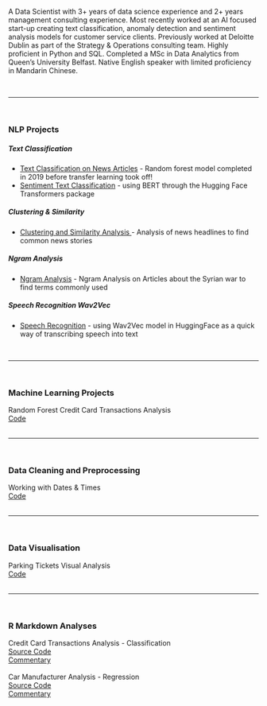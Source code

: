 <p>A Data Scientist with 3+ years of data science experience and 2+ years management consulting experience. Most recently worked at an AI focused start-up creating text classification, anomaly detection and sentiment analysis models for customer service clients. Previously worked at Deloitte Dublin as part of the Strategy & Operations consulting team. Highly proficient in Python and SQL. Completed a MSc in Data Analytics from Queen’s University Belfast. Native English speaker with limited proficiency in Mandarin Chinese.</p>
<br/>
<hr>
<br/>
<h3>NLP Projects</h3>
<h5>Text Classification</h5>
<ul>
<li><p1><a href="https://github.com/atowey01/NLP-Projects/blob/master/text_classification_news_articles.ipynb">Text Classification on News Articles</a> - Random forest model completed in 2019 before transfer learning took off!</p1></li>
<li><p1><a href="https://github.com/atowey01/NLP-Projects/blob/master/sentiment_text_classification_imdb.ipynb">Sentiment Text Classification</a> - using BERT through the Hugging Face Transformers package</p1></li>
</ul>
<h5>Clustering & Similarity</h5>
<ul>
<li><p1><a href="https://github.com/atowey01/NLP-Projects/blob/master/clustering_and_similarity_news_headlines.ipynb">Clustering and Similarity Analysis </a> - Analysis of news headlines to find common news stories</p1></li>
</ul>
<h5>Ngram Analysis</h5>
<ul>
<li><p1><a href="https://github.com/atowey01/NLP-Projects/blob/master/ngram_analysis_syrian_war_articles.ipynb">Ngram Analysis</a> - Ngram Analysis on Articles about the Syrian war to find terms commonly used</p1></li>
</ul>
<h5>Speech Recognition Wav2Vec</h5>
<ul>
<li><p1><a href="https://github.com/atowey01/NLP-Projects/blob/master/speech_recognition_wav2vec.ipynb">Speech Recognition</a> - using Wav2Vec model in HuggingFace as a quick way of transcribing speech into text</p1></li>
</ul>
<br/>
<hr>
<br/>
<h3>Machine Learning Projects</h3>
<p1>Random Forest Credit Card Transactions Analysis<br/>
<a href="https://github.com/atowey01/Machine-Learning-Projects/blob/master/random_forest_credit_card_transactions_analysis.ipynb">Code</a><br/>
<br/>
<hr>
<br/>
<h3>Data Cleaning and Preprocessing</h3>
<p1>Working with Dates & Times<br/>
<a href="https://github.com/atowey01/Data-Cleaning-and-Preprocessing/blob/master/working_with_dates_and_times.ipynb">Code</a><br/>
<br/>
<hr>
<br/>
<h3>Data Visualisation</h3>
<p1>Parking Tickets Visual Analysis<br/>
<a href="https://github.com/atowey01/Data-Visualisation/blob/master/parking_tickets_analysis_using_plots.ipynb">Code</a><br/>
<br/>
<hr>
<br/>
<h3>R Markdown Analyses</h3>
<p1>Credit Card Transactions Analysis - Classification<br/>
<a href="https://github.com/atowey01/R-Data-Science-Projects/blob/master/Credit_Card_Transactions_Analysis.Rmd">Source Code</a><br/>
<a href="http://rpubs.com/atowey01/CreditCardTransactionsAnalysis">Commentary</a></p1><br/>
<br/>
<p1>Car Manufacturer Analysis - Regression<br/>
<a href="https://github.com/atowey01/R-Data-Science-Projects/blob/master/Car_Manufacturer_Analysis.Rmd">Source Code</a><br/>
<a href="http://rpubs.com/atowey01/CarManufacturerAnalysis">Commentary</a></p1>



